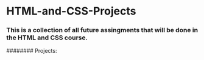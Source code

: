 # HTML-and-CSS-Projects
### This is a collection of all future assingments that will be done in the HTML and CSS course.
######## Projects:
